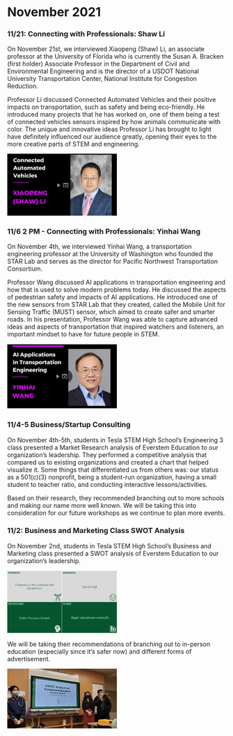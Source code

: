 # November 2021
### 11/21: Connecting with Professionals: Shaw Li
On November 21st, we interviewed Xiaopeng (Shaw) Li, an associate professor at the University of Florida who is currently the Susan A. Bracken (first holder) Associate Professor in the Department of Civil and Environmental Engineering and is the director of a USDOT National University Transportation Center, National Institute for Congestion Reduction. 

Professor Li discussed Connected Automated Vehicles and their positive impacts on transportation, such as safety and being eco-friendly. He introduced many projects that he has worked on, one of them being a test of connected vehicles sensors inspired by how animals communicate with color. The unique and innovative ideas Professor Li has brought to light have definitely influenced our audience greatly, opening their eyes to the more creative parts of STEM and engineering.

[<img src="images/blog/xiapeng1.png" width="50%">](https://www.youtube.com/watch?v=1Eu_kMsmVyQ)

### 11/6 2 PM - Connecting with Professionals: Yinhai Wang
On November 4th, we interviewed Yinhai Wang, a transportation engineering professor at the University of Washington who founded the STAR Lab and serves as the director for Pacific Northwest Transportation Consortium.

Professor Wang discussed AI applications in transportation engineering and how that is used to solve modern problems today. He discussed the aspects of pedestrian safety and impacts of AI applications. He introduced one of the new sensors from STAR Lab that they created, called the Mobile Unit for Sensing Traffic (MUST) sensor, which aimed to create safer and smarter roads. In his presentation, Professor Wang was able to capture advanced ideas and aspects of transportation that inspired watchers and listeners, an important mindset to have for future people in STEM.

<img src="images/blog/yinhai1.png" alt="Yinhai Wang" width="50%">

### 11/4-5 Business/Startup Consulting
On November 4th-5th, students in Tesla STEM High School’s Engineering 3 class presented a Market Research analysis of Everstem Education to our organization’s leadership. They performed a competitive analysis that compared us to existing organizations and created a chart that helped visualize it. Some things that differentiated us from others was: our status as a 501(c)(3) nonprofit, being a student-run organization, having a small student to teacher ratio, and conducting interactive lessons/activities.

Based on their research, they recommended branching out to more schools and making our name more well known. We will be taking this into consideration for our future workshops as we continue to plan more events. 

### 11/2: Business and Marketing Class SWOT Analysis
On November 2nd, students in Tesla STEM High School’s Business and Marketing class presented a SWOT analysis of Everstem Education to our organization’s leadership.

<img src="images/blog/SWOT.png" alt="SWOT Analysis" width="50%">

We will be taking their recommendations of branching out to in-person education (especially since it’s safer now) and different forms of advertisement.

<img src="images/blog/SWOTStudents.png" alt="SWOT Analysis Team Members" width="50%">